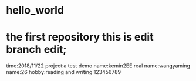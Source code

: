 # hello_world
the first repository
this is edit branch edit;
=======
time:2018/11/22
project:a test demo
name:kemin2EE
real name:wangyaming
name:26
hobby:reading and writing
123456789
